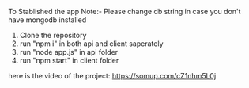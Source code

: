 To Stablished the app 
Note:- Please change db string in case you don't have mongodb installed
1. Clone the repository
2. run "npm i" in both api and client saperately
3. run "node app.js" in api folder
4. run "npm start" in client folder

here is the video of the project:
https://somup.com/cZ1nhm5L0j